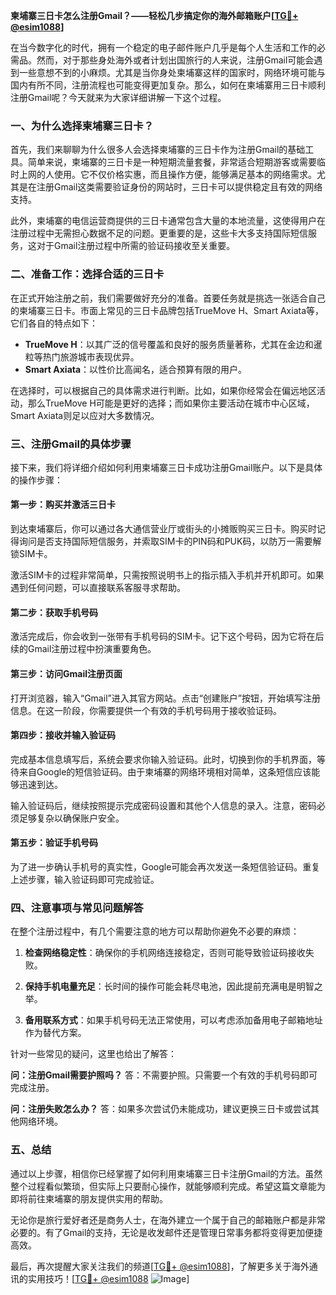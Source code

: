 **柬埔寨三日卡怎么注册Gmail？——轻松几步搞定你的海外邮箱账户[[TG💪+ @esim1088](https://t.me/s/esim1088)]**

在当今数字化的时代，拥有一个稳定的电子邮件账户几乎是每个人生活和工作的必需品。然而，对于那些身处海外或者计划出国旅行的人来说，注册Gmail可能会遇到一些意想不到的小麻烦。尤其是当你身处柬埔寨这样的国家时，网络环境可能与国内有所不同，注册流程也可能变得更加复杂。那么，如何在柬埔寨用三日卡顺利注册Gmail呢？今天就来为大家详细讲解一下这个过程。

### 一、为什么选择柬埔寨三日卡？

首先，我们来聊聊为什么很多人会选择柬埔寨的三日卡作为注册Gmail的基础工具。简单来说，柬埔寨的三日卡是一种短期流量套餐，非常适合短期游客或需要临时上网的人使用。它不仅价格实惠，而且操作方便，能够满足基本的网络需求。尤其是在注册Gmail这类需要验证身份的网站时，三日卡可以提供稳定且有效的网络支持。

此外，柬埔寨的电信运营商提供的三日卡通常包含大量的本地流量，这使得用户在注册过程中无需担心数据不足的问题。更重要的是，这些卡大多支持国际短信服务，这对于Gmail注册过程中所需的验证码接收至关重要。

### 二、准备工作：选择合适的三日卡

在正式开始注册之前，我们需要做好充分的准备。首要任务就是挑选一张适合自己的柬埔寨三日卡。市面上常见的三日卡品牌包括TrueMove H、Smart Axiata等，它们各自的特点如下：

- **TrueMove H**：以其广泛的信号覆盖和良好的服务质量著称，尤其在金边和暹粒等热门旅游城市表现优异。
- **Smart Axiata**：以性价比高闻名，适合预算有限的用户。

在选择时，可以根据自己的具体需求进行判断。比如，如果你经常会在偏远地区活动，那么TrueMove H可能是更好的选择；而如果你主要活动在城市中心区域，Smart Axiata则足以应对大多数情况。

### 三、注册Gmail的具体步骤

接下来，我们将详细介绍如何利用柬埔寨三日卡成功注册Gmail账户。以下是具体的操作步骤：

#### 第一步：购买并激活三日卡

到达柬埔寨后，你可以通过各大通信营业厅或街头的小摊贩购买三日卡。购买时记得询问是否支持国际短信服务，并索取SIM卡的PIN码和PUK码，以防万一需要解锁SIM卡。

激活SIM卡的过程非常简单，只需按照说明书上的指示插入手机并开机即可。如果遇到任何问题，可以直接联系客服寻求帮助。

#### 第二步：获取手机号码

激活完成后，你会收到一张带有手机号码的SIM卡。记下这个号码，因为它将在后续的Gmail注册过程中扮演重要角色。

#### 第三步：访问Gmail注册页面

打开浏览器，输入“Gmail”进入其官方网站。点击“创建账户”按钮，开始填写注册信息。在这一阶段，你需要提供一个有效的手机号码用于接收验证码。

#### 第四步：接收并输入验证码

完成基本信息填写后，系统会要求你输入验证码。此时，切换到你的手机界面，等待来自Google的短信验证码。由于柬埔寨的网络环境相对简单，这条短信应该能够迅速到达。

输入验证码后，继续按照提示完成密码设置和其他个人信息的录入。注意，密码必须足够复杂以确保账户安全。

#### 第五步：验证手机号码

为了进一步确认手机号的真实性，Google可能会再次发送一条短信验证码。重复上述步骤，输入验证码即可完成验证。

### 四、注意事项与常见问题解答

在整个注册过程中，有几个需要注意的地方可以帮助你避免不必要的麻烦：

1. **检查网络稳定性**：确保你的手机网络连接稳定，否则可能导致验证码接收失败。
   
2. **保持手机电量充足**：长时间的操作可能会耗尽电池，因此提前充满电是明智之举。

3. **备用联系方式**：如果手机号码无法正常使用，可以考虑添加备用电子邮箱地址作为替代方案。

针对一些常见的疑问，这里也给出了解答：

**问：注册Gmail需要护照吗？**
答：不需要护照。只需要一个有效的手机号码即可完成注册。

**问：注册失败怎么办？**
答：如果多次尝试仍未能成功，建议更换三日卡或尝试其他网络环境。

### 五、总结

通过以上步骤，相信你已经掌握了如何利用柬埔寨三日卡注册Gmail的方法。虽然整个过程看似繁琐，但实际上只要耐心操作，就能够顺利完成。希望这篇文章能为即将前往柬埔寨的朋友提供实用的帮助。

无论你是旅行爱好者还是商务人士，在海外建立一个属于自己的邮箱账户都是非常必要的。有了Gmail的支持，无论是收发邮件还是管理日常事务都将变得更加便捷高效。

最后，再次提醒大家关注我们的频道[[TG💪+ @esim1088](https://t.me/s/esim1088)]，了解更多关于海外通讯的实用技巧！[[TG💪+ @esim1088](https://t.me/s/esim1088) ![Image](https://i.postimg.cc/4NQfJmqS/Snipaste-2025-05-13-00-14-12.png)]